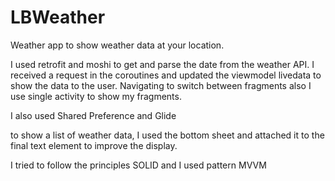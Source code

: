 # LBWeather

Weather app to show weather data at your location.

I used retrofit and moshi to get and parse the date from the weather API. I received a request in the coroutines and updated the viewmodel livedata to show the data to the user.
Navigating to switch between fragments also I use single activity to show my fragments.

I also used Shared Preference and Glide

to show a list of weather data, I used the bottom sheet and attached it to the final text element to improve the display. 

I tried to follow the principles SOLID and I used pattern MVVM
